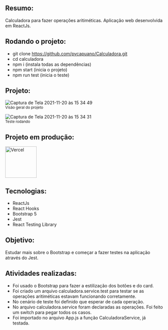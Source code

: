 ## Resumo: 

Calculadora para fazer operações aritiméticas. Aplicação web desenvolvida em ReactJs. 

## Rodando o projeto:

* git clone https://github.com/pvcapuano/Calculadora.git
* cd calculadora
* npm i (instala todas as dependências)
* npm start (inicia o projeto)
* npm run test (inicia o teste)

## Projeto:

![Captura de Tela 2021-11-20 às 15 34 49](https://user-images.githubusercontent.com/10540844/142737638-4ef1cf7d-4da0-4aff-8d1b-e0cb9970dfec.png) <br>
<sub>Visão geral do projeto</sub>

![Captura de Tela 2021-11-20 às 15 34 31](https://user-images.githubusercontent.com/10540844/142737643-88cbf750-61e9-4d47-ad12-f9bf2b71d115.png) <br>
<sub>Teste rodando</sub>

## Projeto em produção:

<p>
 <a href="https://calculadora-chi.vercel.app/" target="_blank"> 
  <img src="https://ml.globenewswire.com/Resource/Download/3a54c241-a668-4c94-9747-3d3da9da3bf2?size=2" alt="Vercel" width="100"/> 
 </a>
</p>

## Tecnologias:
* ReactJs
* React Hooks
* Bootstrap 5
* Jest
* React Testing Library

## Objetivo:
Estudar mais sobre o Bootstrap e começar a fazer testes na aplicação através do Jest.

## Atividades realizadas:

* Foi usado o Bootstrap para fazer a estilização dos botões e do card. 
* Foi criado um arquivo calculadora.service.test para testar se as operações aritiméticas estavam funcionando corretamente.
* No cenário de teste foi definido que esperar de cada operação.
* No arquivo calculadora.service foram declaradas as operações. Foi feito um switch para pegar todos os casos.
* Foi importado no arquivo App.js a função CalculadoraService, já testada.
